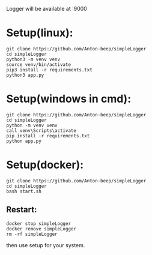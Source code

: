 Logger will be available at :9000

# Setup(linux):
```shell
git clone https://github.com/Anton-beep/simpleLogger
cd simpleLogger
python3 -m venv venv
source venv/bin/activate
pip3 install -r requirements.txt
python3 app.py
```

# Setup(windows in cmd):
```shell
git clone https://github.com/Anton-beep/simpleLogger
cd simpleLogger
python -m venv venv
call venv\Scripts\activate
pip install -r requirements.txt
python app.py
```

# Setup(docker):
```shell
git clone https://github.com/Anton-beep/simpleLogger
cd simpleLogger
bash start.sh
```

## Restart:
```shell
docker stop simpleLogger
docker remove simpleLogger
rm -rf simpleLogger
```
then use setup for your system.
